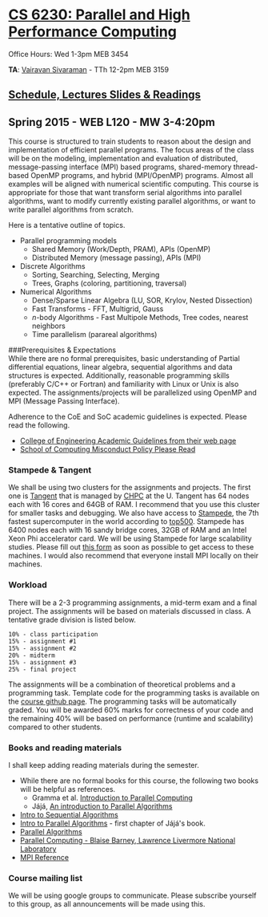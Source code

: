 # [CS 6230: Parallel and High Performance Computing](/teaching/spring2015.html)

Office Hours: Wed 1-3pm MEB 3454

**TA**: [Vairavan Sivaraman](vairavan.sivaraman@utah.edu) - TTh 12-2pm MEB 3159

## [Schedule, Lectures Slides & Readings](/teaching/paralg/schedule.html)

## Spring 2015 - WEB L120 - MW 3-4:20pm

This course is structured to train students to reason about the design and implementation of efficient parallel
programs. The focus areas of the class will be on the modeling, implementation and evaluation of distributed,
message-passing interface (MPI) based programs, shared-memory thread-based OpenMP programs, and hybrid (MPI/OpenMP) programs. Almost all examples will be aligned with numerical scientific computing. This course is appropriate for those that want transform serial algorithms into parallel algorithms, want to modify currently existing parallel algorithms, or want to write parallel algorithms from scratch.

Here is a tentative outline of topics.

* Parallel programming models
	* Shared Memory (Work/Depth, PRAM), APIs (OpenMP)
	* Distributed Memory (message passing), APIs (MPI)
* Discrete Algorithms
	* Sorting, Searching, Selecting, Merging
	* Trees, Graphs (coloring, partitioning, traversal)
* Numerical Algorithms
	* Dense/Sparse Linear Algebra (LU, SOR, Krylov, Nested Dissection)
	* Fast Transforms - FFT, Multigrid, Gauss
	* $n$-body Algorithms - Fast Multipole Methods, Tree codes, nearest neighbors
	* Time parallelism (parareal algorithms)

###Prerequisites & Expectations  
While there are no formal prerequisites, basic understanding of Partial differential equations, linear algebra, sequential algorithms and data structures is expected. Additionally, reasonable programming skills (preferably C/C++ or Fortran) and familiarity with Linux or Unix is also expected. The assignments/projects will be parallelized using OpenMP and MPI (Message Passing Interface).

Adherence to the CoE and SoC academic guidelines is expected. Please read the following. 

* [College of Engineering Academic Guidelines from their web page](http://www.coe.utah.edu/wp-content/uploads/pdf/faculty/semester_guidelines.pdf)
* [School of Computing Misconduct Policy Please Read](http://www.cs.utah.edu/graduate/cheating_policy)

### Stampede & Tangent

We shall be using two clusters for the assignments and projects. The first one is [Tangent](https://wiki.chpc.utah.edu/display/DOCS/Tangent+User+Guide) that is managed by [CHPC](https://www.chpc.utah.edu/) at the U. Tangent has 64 nodes each with 16 cores and 64GB of RAM. I recommend that you use this cluster for smaller tasks and debugging. We also have access to [Stampede](https://portal.tacc.utexas.edu/user-guides/stampede), the 7th fastest supercomputer in the world according to [top500](http://www.top500.org/list/2014/11/). Stampede has 6400 nodes each with 16 sandy bridge cores, 32GB of RAM and an Intel Xeon Phi accelerator card. We will be using Stampede for large scalability studies. Please fill out [this form](http://goo.gl/forms/K73b0KsRy7) as soon as possible to get access to these machines. I would also recommend that everyone install MPI locally on their machines.   

### Workload

There will be a 2-3 programming assignments, a mid-term exam and a final project. The assignments will be based on materials discussed in class.  A tentative grade division is listed below.

	10% - class participation 
	15% - assignment #1
	15% - assignment #2
	20% - midterm
	15% - assignment #3
	25% - final project

The assignments will be a combination of theoretical problems and a programming task. Template code for the programming tasks is available on the [course github page](https://github.com/hsundar/CS6230). The programming tasks will be automatically graded. You will be awarded 60% marks for correctness of your code and the remaining 40% will be based on performance (runtime and scalability) compared to other students.

### Books and reading materials 

I shall keep adding reading materials during the semester. 

* While there are no formal books for this course, the following two books will be helpful as references.
	* Gramma et al. [Introduction to Parallel Computing](http://www-users.cs.umn.edu/~karypis/parbook/)
	* Jájá, [An introduction to Parallel Algorithms](http://www.pearsonhighered.com/educator/academic/product/0,1144,0201548569,00.html)
* [Intro to Sequential Algorithms](/teaching/bigdata/seqAlgIntro.pdf) 
* [Intro to Parallel Algorithms](/teaching/bigdata/book92-JaJa-parallel.algorithms.intro.pdf) - first chapter of Jájá's book.
* [Parallel Algorithms](/teaching/bigdata/preprint96-Blelloch.Maggs-Parallel.Algorithmcs.pdf)
* [Parallel Computing - Blaise Barney, Lawrence Livermore National Laboratory](https://computing.llnl.gov/tutorials/parallel_comp/)
* [MPI Reference](/teaching/bigdata/book96-Dongarra-MPI.The.Complete.Reference.pdf)


### Course mailing list 

We will be using google groups to communicate. Please subscribe yourself to this group, as all announcements will be made using this.

<div align=center>
<iframe id="forum_embed"
 src="javascript:void(0)"
 scrolling="no"
 frameborder="0"
 width="900"
 height="700">
</iframe>

<script type="text/javascript">
 document.getElementById("forum_embed").src =
  "https://groups.google.com/forum/embed/?place=forum/cs6230&utah.edu" +
  "&showsearch=true&showpopout=true&parenturl=" +
  encodeURIComponent(window.location.href);
</script>

</div>
